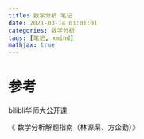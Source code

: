 ```yaml
---
title: 数学分析 笔记
date: 2021-03-14 01:01:01
categories: 数学分析
tags: [笔记, xmind]
mathjax: true
---
```



# 参考

bilibli华师大公开课

《 数学分析解题指南（林源渠、方企勤）》
